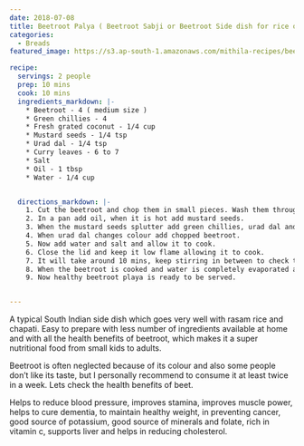 ```yaml
---
date: 2018-07-08
title: Beetroot Palya ( Beetroot Sabji or Beetroot Side dish for rice or chapati )
categories:
  - Breads
featured_image: https://s3.ap-south-1.amazonaws.com/mithila-recipes/beetroot_palya_small.jpg

recipe:
  servings: 2 people
  prep: 10 mins
  cook: 10 mins 
  ingredients_markdown: |-
    * Beetroot - 4 ( medium size )
    * Green chillies - 4
    * Fresh grated coconut - 1/4 cup
    * Mustard seeds - 1/4 tsp
    * Urad dal - 1/4 tsp
    * Curry leaves - 6 to 7
    * Salt 
    * Oil - 1 tbsp
    * Water - 1/4 cup


  directions_markdown: |-
    1. Cut the beetroot and chop them in small pieces. Wash them throughly.
    2. In a pan add oil, when it is hot add mustard seeds.
    3. When the mustard seeds splutter add green chillies, urad dal and curry leaves. 
    4. When urad dal changes colour add chopped beetroot.
    5. Now add water and salt and allow it to cook. 
    6. Close the lid and keep it low flame allowing it to cook.
    7. It will take around 10 mins, keep stirring in between to check that it doesn’t stick to the bottom of pan.
    8. When the beetroot is cooked and water is completely evaporated add fresh grated coconut and mix it throughly.
    9. Now healthy beetroot playa is ready to be served.


---
```

A typical South Indian side dish which goes very well with rasam rice and chapati. Easy to prepare with less number of ingredients available at home and with all the health benefits of beetroot, which makes it a super nutritional food from small kids to adults.

Beetroot is often neglected because of its colour and also some people don’t like its taste, but I personally recommend to consume it at least twice in a week. Lets check the health benefits of beet.

Helps to reduce blood pressure, improves stamina, improves muscle power, helps to cure dementia, to maintain healthy weight, in preventing cancer, good source of potassium, good source of minerals and folate, rich in vitamin c, supports liver and helps in reducing cholesterol. 





